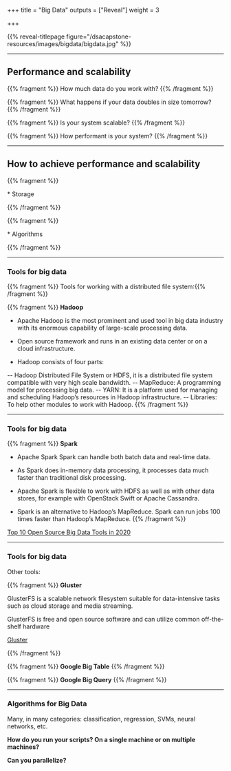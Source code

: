 +++
title = "Big Data"
outputs = ["Reveal"]
weight = 3

+++

{{% reveal-titlepage figure="/dsacapstone-resources/images/bigdata/bigdata.jpg" %}}

---

## Performance and scalability

{{% fragment %}} How much data do you work with? {{% /fragment %}}

{{% fragment %}} What happens if your data doubles in size tomorrow? {{% /fragment %}}

{{% fragment %}} Is your system scalable? {{% /fragment %}} 

{{% fragment %}} How performant is your system? {{% /fragment %}} 

---

## How to achieve performance and scalability

{{% fragment %}} <p align='left'> * Storage </p> {{% /fragment %}}

{{% fragment %}} <p align='left'> * Algorithms </p> {{% /fragment %}}


---

### Tools for big data

{{% fragment %}} Tools for working with a distributed file system:{{% /fragment %}}

{{% fragment %}} **Hadoop**

* Apache Hadoop is the most prominent and used tool in big data industry with its enormous capability of large-scale processing data. 

* Open source framework and runs in an existing data center or on a cloud infrastructure. 

* Hadoop consists of four parts: 

-- Hadoop Distributed File System or HDFS, it is a distributed file system compatible with very high scale bandwidth.
-- MapReduce: A programming model for processing big data.
-- YARN: It is a platform used for managing and scheduling Hadoop’s resources in Hadoop infrastructure.
-- Libraries: To help other modules to work with Hadoop.
{{% /fragment %}}

---

### Tools for big data

{{% fragment %}} **Spark**

* Apache Spark Spark can handle both batch data and real-time data. 

* As Spark does in-memory data processing, it processes data much faster than traditional disk processing. 

* Apache Spark is flexible to work with HDFS as well as with other data stores, for example with OpenStack Swift or Apache Cassandra.  

* Spark is an alternative to Hadoop’s MapReduce. Spark can run jobs 100 times faster than Hadoop’s MapReduce. 
{{% /fragment %}}

[Top 10 Open Source Big Data Tools in 2020](https://www.whizlabs.com/blog/big-data-tools/)

---

### Tools for big data

Other tools: 

{{% fragment %}}  **Gluster**

GlusterFS is a scalable network filesystem suitable for data-intensive tasks such as cloud storage and media streaming. 

GlusterFS is free and open source software and can utilize common off-the-shelf hardware

[Gluster](https://docs.gluster.org/en/latest/)

{{% /fragment %}}

{{% fragment %}} **Google Big Table** {{% /fragment %}}

{{% fragment %}} **Google Big Query** {{% /fragment %}}

---

### Algorithms for Big Data

Many, in many categories: classification, regression, SVMs, neural networks, etc.

**How do you run your scripts? On a single machine or on multiple machines?**

**Can you parallelize?**



